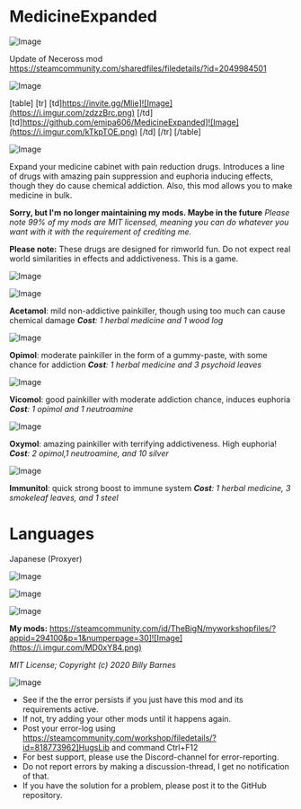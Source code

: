# MedicineExpanded

![Image](https://i.imgur.com/buuPQel.png)

Update of Neceross mod
https://steamcommunity.com/sharedfiles/filedetails/?id=2049984501

![Image](https://i.imgur.com/CN9Rs5X.png)


[table]
    [tr]
        [td]https://invite.gg/Mlie]![Image](https://i.imgur.com/zdzzBrc.png)
[/td]
        [td]https://github.com/emipa606/MedicineExpanded]![Image](https://i.imgur.com/kTkpTOE.png)
[/td]
    [/tr]
[/table]
	
![Image](https://i.imgur.com/Z4GOv8H.png)

Expand your medicine cabinet with pain reduction drugs. Introduces a line of drugs with amazing pain suppression and euphoria inducing effects, though they do cause chemical addiction. Also, this mod allows you to make medicine in bulk.


**Sorry, but I'm no longer maintaining my mods. Maybe in the future**
*Please note 99% of my mods are MIT licensed, meaning you can do whatever you want with it with the requirement of crediting me.*


**Please note:**
These drugs are designed for rimworld fun. Do not expect real world similarities in effects and addictiveness. This is a game.


![Image](https://i.imgur.com/g69KRUw.png)


![Image](https://i.imgur.com/vKtwA77.png)

**Acetamol**: mild non-addictive painkiller, though using too much can cause chemical damage
***Cost**: 1 herbal medicine  and 1 wood log*

![Image](https://i.imgur.com/0OONkES.png)

**Opimol**: moderate painkiller in the form of a gummy-paste, with some chance for addiction
***Cost**: 1 herbal medicine and 3 psychoid leaves*

![Image](https://i.imgur.com/dyqXSxY.png)

**Vicomol**: good painkiller with moderate addiction chance, induces euphoria
***Cost**: 1 opimol and 1 neutroamine*

![Image](https://i.imgur.com/NTTDnxQ.png)

**Oxymol**: amazing painkiller with terrifying addictiveness. High euphoria!
***Cost**: 2 opimol,1 neutroamine, and 10 silver*

![Image](https://i.imgur.com/8WJxTz3.png)

**Immunitol**: quick strong boost to immune system
***Cost**: 1 herbal medicine, 3 smokeleaf leaves, and 1 steel*


# Languages

Japanese (Proxyer)


![Image](https://i.imgur.com/2Zpv4mk.png)


![Image](https://i.imgur.com/NpuFU7v.png)


![Image](https://i.imgur.com/s3KRLlu.gif)


**My mods:**
https://steamcommunity.com/id/TheBigN/myworkshopfiles/?appid=294100&p=1&numperpage=30]![Image](https://i.imgur.com/MD0xY84.png)


*MIT License; Copyright (c) 2020 Billy Barnes*

![Image](https://i.imgur.com/PwoNOj4.png)



-  See if the the error persists if you just have this mod and its requirements active.
-  If not, try adding your other mods until it happens again.
-  Post your error-log using https://steamcommunity.com/workshop/filedetails/?id=818773962]HugsLib and command Ctrl+F12
-  For best support, please use the Discord-channel for error-reporting.
-  Do not report errors by making a discussion-thread, I get no notification of that.
-  If you have the solution for a problem, please post it to the GitHub repository.



